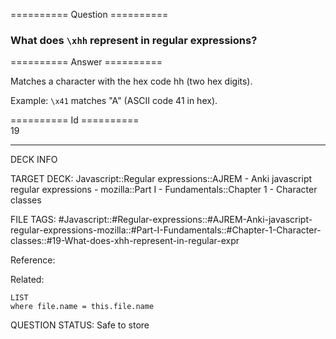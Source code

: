 ========== Question ==========  

### What does `\xhh` represent in regular expressions?  

========== Answer ==========  

Matches a character with the hex code hh (two hex digits).

Example: `\x41` matches "A" (ASCII code 41 in hex).

========== Id ==========  
19

---

DECK INFO

TARGET DECK: Javascript::Regular expressions::AJREM - Anki javascript regular expressions - mozilla::Part I - Fundamentals::Chapter 1 - Character classes

FILE TAGS: #Javascript::#Regular-expressions::#AJREM-Anki-javascript-regular-expressions-mozilla::#Part-I-Fundamentals::#Chapter-1-Character-classes::#19-What-does-xhh-represent-in-regular-expr

Reference:

Related:

```dataview
LIST
where file.name = this.file.name
```


QUESTION STATUS: Safe to store
